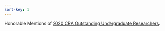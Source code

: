 ```yaml
---
sort-key: 1
---
```

Honorable Mentions of [2020 CRA Outstanding Undergraduate Researchers](https://cra.org/about/awards/outstanding-undergraduate-researcher-award/#2021).
